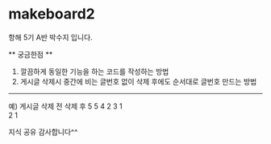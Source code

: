 # makeboard2
항해 5기 A반 박수지 입니다.

** 궁금한점 **
1. 깔끔하게 동일한 기능을 하는 코드를 작성하는 방법
2. 게시글 삭제시 중간에 비는 글번호 없이 삭제 후에도 순서대로 글번호 만드는 방법
 -----------------       ------------
 예) 게시글 삭제 전         삭제 후
       5                    5
       4                    2
       3                    1    
       2
       1

지식 공유 감사합니다^^
